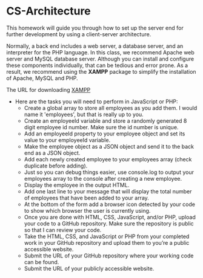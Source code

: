 # CS-Architecture

This homework will guide you through how to set up the server end for further development by using a client-server architecture.

Normally, a back end includes a web server, a database server, and an interpreter for the PHP language. In this class, we recommend Apache web server and MySQL database server. Although you can install and configure these components individually, that can be tedious and error prone. As a result, we recommend using the **XAMPP** package to simplify the installation of Apache, MySQL and PHP.

The URL for downloading [XAMPP](https://www.apachefriends.org/index.html)

- Here are the tasks you will need to perform in JavaScript or PHP:
  - Create a global array to store all employees as you add them. I would name it 'employees', but that is really up to you.
  - Create an employeeId variable and store a randomly generated 8 digit employee id number. Make sure the id number is unique.
  - Add an employeeId property to your employee object and set its value to your employeeId variable.
  - Make the employee object as a JSON object and send it to the back end as a JSON object.
  - Add each newly created employee to your employees array (check duplicate before adding).
  - Just so you can debug things easier, use console.log to output your employees array to the console after creating a new employee.
  - Display the employee in the output HTML.
  - Add one last line to your message that will display the total number of employees that have been added to your array.
  - At the bottom of the form add a browser icon detected by your code to show which browser the user is currently using.
  - Once you are done with HTML, CSS, JavaScript, and/or PHP, upload your code to a GitHub repository. Make sure the repository is public so that I can review your code.
  - Take the HTML, CSS, and JavaScript or PHP from your completed work in your GitHub repository and upload them to you’re a public accessible website.
  - Submit the URL of your GitHub repository where your working code can be found.
  - Submit the URL of your publicly accessible website.
